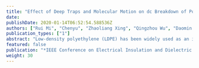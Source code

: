 ```yaml
---
title: "Effect of Deep Traps and Molecular Motion on dc Breakdown of Polyethylene Nanocomposites"
date: 
publishDate: 2020-01-14T06:52:54.588536Z
authors: ["Rui Mi", "Chenyu", "Zhaoliang Xing", "Qingzhou Wu", "Daomin Min", "Shengtao Li"]
publication_types: ["1"]
abstract: "Low-density polyethylene (LDPE) has been widely used as an insulating material in high-voltage direct-current power cables. In this research, we investigate how to improve the electrical breakdown strength of LDPE by nanodoping method and the mechanism of improvement. MgO particles with an average diameter of 50 nm are mixed with LDPE to fabricate nanocomposites by using a toque rheometer. Five kinds of nanocomposite samples are fabricated with nanofiller loadings of 0.25 wt%, 0.5 wt%, 1 wt%, 2 wt%, 3 wt% and pure LDPE is made as the contrast. Then the nanocomposites are pressed into sheet samples about 100 lm by plate vulcanizing machine. The images observed by scanning electron microscope show nanoparticles are dispersed uniformly in LDPE matrix. X-ray diffraction is used to measure the bonding effect between nanoparticles and polymer matrix as well as the morphology of nanocomposites. The trap parameters such as trap levels are characterized by thermally stimulated depolarization current. The dc breakdown experiments indicate that the dc breakdown strength increases firstly and then decreases with an increase in nanofiller loading. The dc breakdown strength is enhanced by incorporating nano MgO and reaches the maximum value 377.06 kV/mm at around 0.5 wt%, which is 17.61% higher than the breakdown field of pure LDPE. The influences of bonding effect, morphology, and trap properties on dc electrical breakdown strength of LDPE nanocomposites are analyzed. It is found that incorporating a small amount of MgO nanoparticles into LDPE matrix enhance the bonding effect between nanoparticles and polymer matrix and establish isolated interfacial regions around nanoparticles. Then, deep traps are formed in the interfacial regions and molecular chains with occupied deep charges are difficult to move under electric force. Consequently, the dc electrical breakdown performance is improved. At higher nanofiller loadings, bonding effect is weakened and interfacial regions are overlapped so that carriers can migrate more easily and the dc electrical breakdown field is reduced."
featured: false
publication: "*IEEE Conference on Electrical Insulation and Dielectric Phenomenon 2019*"
weight: 30
---
```


